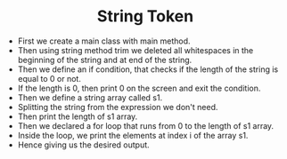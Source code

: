 <h1 align="center">String Token</h1>

- First we create a main class with main method.
- Then using string method trim we deleted all whitespaces in the beginning of the string and at end of the string.
- Then we define an if condition, that checks if the length of the string is equal to 0 or not.
- If the length is 0, then print 0 on the screen and exit the condition.
- Then we define a string array called s1.
- Splitting the string from the expression we don't need.
- Then print the length of s1 array.
- Then we declared a for loop that runs from 0 to the length of s1 array.
- Inside the loop, we print the elements at index i of the array s1.
- Hence giving us the desired output.
